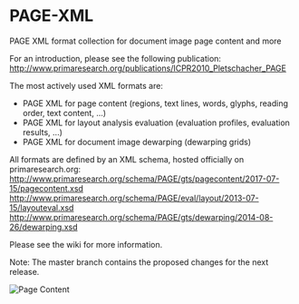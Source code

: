 # PAGE-XML
PAGE XML format collection for document image page content and more

For an introduction, please see the following publication:
http://www.primaresearch.org/publications/ICPR2010_Pletschacher_PAGE

The most actively used XML formats are:
 - PAGE XML for page content (regions, text lines, words, glyphs, reading order, text content, ...)
 - PAGE XML for layout analysis evaluation (evaluation profiles, evaluation results, ...)
 - PAGE XML for document image dewarping (dewarping grids)
 
 All formats are defined by an XML schema, hosted officially on primaresearch.org:
 http://www.primaresearch.org/schema/PAGE/gts/pagecontent/2017-07-15/pagecontent.xsd
 http://www.primaresearch.org/schema/PAGE/eval/layout/2013-07-15/layouteval.xsd
 http://www.primaresearch.org/schema/PAGE/gts/dewarping/2014-08-26/dewarping.xsd
 
 Please see the wiki for more information.
 
 Note: The master branch contains the proposed changes for the next release. 

![Page Content](http://www.primaresearch.org/www/media/tools/Aletheia.png)
